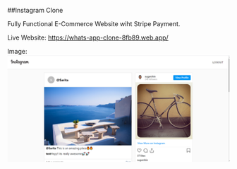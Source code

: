 ##Instagram Clone

Fully Functional E-Commerce Website wiht Stripe Payment.

Live Website: https://whats-app-clone-8fb89.web.app/

Image:
<img src="public/img/Instagram-clone.PNG"/>